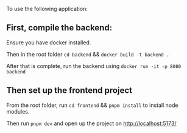 To use the following application:

## First, compile the backend:

Ensure you have docker installed.

Then in the root folder `cd backend` && `docker build -t backend .`

After that is complete, run the backend using `docker run -it -p 8080 backend`

## Then set up the frontend project

From the root folder, run `cd frontend` && `pnpm install` to install node modules.

Then run `pnpm dev` and open up the project on [http://localhost:5173/](http://localhost:5173/)